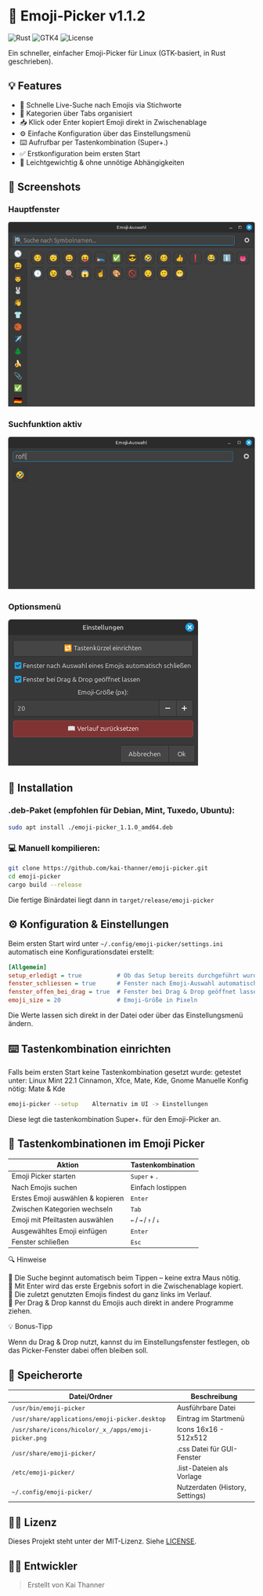 # 👻 Emoji-Picker v1.1.2

![Rust](https://img.shields.io/badge/Rust-1.87-orange?logo=rust)
![GTK4](https://img.shields.io/badge/GTK-4.x-blue?logo=gnome)
![License](https://img.shields.io/badge/License-MIT-green?style=flat)

Ein schneller, einfacher Emoji-Picker für Linux (GTK-basiert, in Rust geschrieben).

## 💡 Features

* 🔎 Schnelle Live-Suche nach Emojis via Stichworte
* 📑 Kategorien über Tabs organisiert
* 📥 Klick oder Enter kopiert Emoji direkt in Zwischenablage
* ⚙️ Einfache Konfiguration über das Einstellungsmenü
* ⌨️ Aufrufbar per Tastenkombination (Super+.)
* ✅ Erstkonfiguration beim ersten Start
* 🚀 Leichtgewichtig & ohne unnötige Abhängigkeiten

## 📸 Screenshots

### Hauptfenster

![Emoji Picker GUI](screenshots/emoji-picker1.png)

### Suchfunktion aktiv

![Suche aktiv](screenshots/emoji-picker2.png)

### Optionsmenü

![Suche aktiv](screenshots/emoji-picker3.png)

## 🔧 Installation

### .deb-Paket (empfohlen für Debian, Mint, Tuxedo, Ubuntu):

```bash
sudo apt install ./emoji-picker_1.1.0_amd64.deb
```

### 💻 Manuell kompilieren:

```bash
git clone https://github.com/kai-thanner/emoji-picker.git
cd emoji-picker
cargo build --release
```

Die fertige Binärdatei liegt dann in `target/release/emoji-picker`

## ⚙️ Konfiguration & Einstellungen

Beim ersten Start wird unter `~/.config/emoji-picker/settings.ini` automatisch eine
Konfigurationsdatei erstellt:

```ini
[Allgemein]
setup_erledigt = true          # Ob das Setup bereits durchgeführt wurde
fenster_schliessen = true      # Fenster nach Emoji-Auswahl automatisch schließen
fenster_offen_bei_drag = true  # Fenster bei Drag & Drop geöffnet lassen
emoji_size = 20                # Emoji-Größe in Pixeln
```
Die Werte lassen sich direkt in der Datei oder über das Einstellungsmenü ändern.

## ⌨️ Tastenkombination einrichten

Falls beim ersten Start keine Tastenkombination gesetzt wurde:
getestet unter: Linux Mint 22.1 Cinnamon, Xfce, Mate, Kde, Gnome
Manuelle Konfig nötig: Mate & Kde

```bash
emoji-picker --setup	Alternativ im UI -> Einstellungen
```

Diese legt die tastenkombination Super+. für den Emoji-Picker an.

## 🎹 Tastenkombinationen im Emoji Picker

| Aktion                            | Tastenkombination     |
| --------------------------------- | --------------------- |
| Emoji Picker starten              | `Super` + `.`         |
| Nach Emojis suchen                | Einfach lostippen     |
| Erstes Emoji auswählen & kopieren | `Enter`               |
| Zwischen Kategorien wechseln      | `Tab`                 |
| Emoji mit Pfeiltasten auswählen   | `←` / `→` / `↑` / `↓` |
| Ausgewähltes Emoji einfügen       | `Enter`               |
| Fenster schließen                 | `Esc`                 |

🔍 Hinweise

  🔹 Die Suche beginnt automatisch beim Tippen – keine extra Maus nötig.  
  🔹 Mit Enter wird das erste Ergebnis sofort in die Zwischenablage kopiert.  
  🔹 Die zuletzt genutzten Emojis findest du ganz links im Verlauf.  
  🔹 Per Drag & Drop kannst du Emojis auch direkt in andere Programme ziehen.

💡 Bonus-Tipp

Wenn du Drag & Drop nutzt, kannst du im Einstellungsfenster festlegen, ob das Picker-Fenster dabei offen bleiben soll.

## 📂 Speicherorte

| Datei/Ordner                                             | Beschreibung                    |
| -------------------------------------------------------- | ------------------------------- |
| `/usr/bin/emoji-picker`                                  | Ausführbare Datei               |
| `/usr/share/applications/emoji-picker.desktop`           | Eintrag im Startmenü            |
| `/usr/share/icons/hicolor/_x_/apps/emoji-picker.png` 	   | Icons 16x16 - 512x512           |
| `/usr/share/emoji-picker/`                               | .css Datei für GUI-Fenster      |
| `/etc/emoji-picker/`                                     | .list-Dateien als Vorlage       |
| `~/.config/emoji-picker/`                                | Nutzerdaten (History, Settings) |

## 👨‍⚖️ Lizenz

Dieses Projekt steht unter der MIT-Lizenz. Siehe [LICENSE](LICENSE).

## 👨‍💻 Entwickler

> Erstellt von Kai Thanner